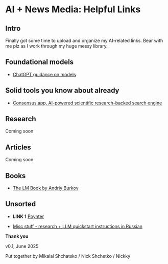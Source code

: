 # AI + News Media: Helpful Links

## Intro

Finally got some time to upload and organize my AI-related links. Bear with me plz as I work through my huge messy library.

## Foundational models

* [ChatGPT guidance on models](https://help.openai.com/en/articles/11165333-chatgpt-enterprise-models-limits)

## Solid tools you know about already

* [Consensus.app, AI-powered scientific research-backed search engine](https://consensus.app/)

## Research

Coming soon 

## Articles 

Coming soon

## Books

* [The LM Book by Andriy Burkov](https://thelmbook.com/)

## Unsorted

* **LINK 1** [Poynter](https://www.poynter.org/commentary/2025/journalism-crisis-moment-ai/)

* [Misc stuff - research + LLM quickstart instructions in Russian](https://researchim-ai.github.io) 
                                                
**Thank you**

v0.1, June 2025

Put together by Mikalai Shchatsko / Nick Shchetko / Nickky
